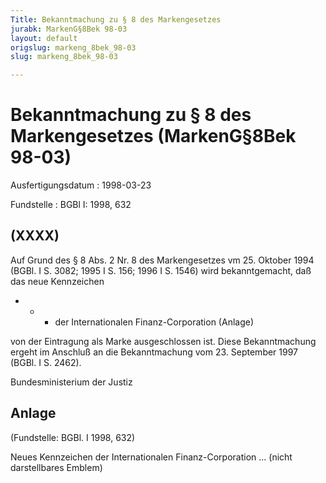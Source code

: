 ```yaml
---
Title: Bekanntmachung zu § 8 des Markengesetzes
jurabk: MarkenG§8Bek 98-03
layout: default
origslug: markeng_8bek_98-03
slug: markeng_8bek_98-03

---
```


# Bekanntmachung zu § 8 des Markengesetzes (MarkenG§8Bek 98-03)

Ausfertigungsdatum
:   1998-03-23

Fundstelle
:   BGBl I: 1998, 632



## (XXXX)

Auf Grund des § 8 Abs. 2 Nr. 8 des Markengesetzes vm 25. Oktober 1994 (BGBl. I S. 3082; 1995 I S. 156; 1996 I S. 1546) wird bekanntgemacht, daß das neue Kennzeichen

*
    *
        *   der Internationalen Finanz-Corporation (Anlage)









von der Eintragung als Marke ausgeschlossen ist.
Diese Bekanntmachung ergeht im Anschluß an die Bekanntmachung vom 23. September 1997 (BGBl. I S. 2462).

Bundesministerium der Justiz


## Anlage

(Fundstelle: BGBl. I 1998, 632)

Neues Kennzeichen der Internationalen Finanz-Corporation
... (nicht darstellbares Emblem)

